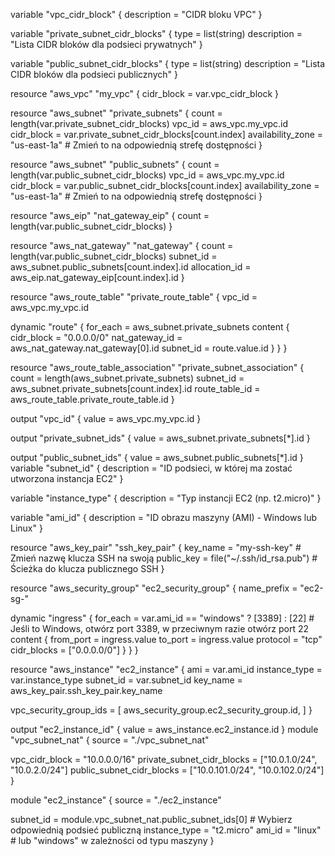 variable "vpc_cidr_block" {
  description = "CIDR bloku VPC"
}

variable "private_subnet_cidr_blocks" {
  type        = list(string)
  description = "Lista CIDR bloków dla podsieci prywatnych"
}

variable "public_subnet_cidr_blocks" {
  type        = list(string)
  description = "Lista CIDR bloków dla podsieci publicznych"
}

resource "aws_vpc" "my_vpc" {
  cidr_block = var.vpc_cidr_block
}

resource "aws_subnet" "private_subnets" {
  count             = length(var.private_subnet_cidr_blocks)
  vpc_id            = aws_vpc.my_vpc.id
  cidr_block        = var.private_subnet_cidr_blocks[count.index]
  availability_zone = "us-east-1a"  # Zmień to na odpowiednią strefę dostępności
}

resource "aws_subnet" "public_subnets" {
  count             = length(var.public_subnet_cidr_blocks)
  vpc_id            = aws_vpc.my_vpc.id
  cidr_block        = var.public_subnet_cidr_blocks[count.index]
  availability_zone = "us-east-1a"  # Zmień to na odpowiednią strefę dostępności
}

resource "aws_eip" "nat_gateway_eip" {
  count = length(var.public_subnet_cidr_blocks)
}

resource "aws_nat_gateway" "nat_gateway" {
  count          = length(var.public_subnet_cidr_blocks)
  subnet_id      = aws_subnet.public_subnets[count.index].id
  allocation_id  = aws_eip.nat_gateway_eip[count.index].id
}

resource "aws_route_table" "private_route_table" {
  vpc_id = aws_vpc.my_vpc.id

  dynamic "route" {
    for_each = aws_subnet.private_subnets
    content {
      cidr_block     = "0.0.0.0/0"
      nat_gateway_id = aws_nat_gateway.nat_gateway[0].id
      subnet_id      = route.value.id
    }
  }
}

resource "aws_route_table_association" "private_subnet_association" {
  count          = length(aws_subnet.private_subnets)
  subnet_id      = aws_subnet.private_subnets[count.index].id
  route_table_id = aws_route_table.private_route_table.id
}

output "vpc_id" {
  value = aws_vpc.my_vpc.id
}

output "private_subnet_ids" {
  value = aws_subnet.private_subnets[*].id
}

output "public_subnet_ids" {
  value = aws_subnet.public_subnets[*].id
}
variable "subnet_id" {
  description = "ID podsieci, w której ma zostać utworzona instancja EC2"
}

variable "instance_type" {
  description = "Typ instancji EC2 (np. t2.micro)"
}

variable "ami_id" {
  description = "ID obrazu maszyny (AMI) - Windows lub Linux"
}

resource "aws_key_pair" "ssh_key_pair" {
  key_name   = "my-ssh-key"  # Zmień nazwę klucza SSH na swoją
  public_key = file("~/.ssh/id_rsa.pub")  # Ścieżka do klucza publicznego SSH
}

resource "aws_security_group" "ec2_security_group" {
  name_prefix = "ec2-sg-"

  dynamic "ingress" {
    for_each = var.ami_id == "windows" ? [3389] : [22]  # Jeśli to Windows, otwórz port 3389, w przeciwnym razie otwórz port 22
    content {
      from_port = ingress.value
      to_port   = ingress.value
      protocol  = "tcp"
      cidr_blocks = ["0.0.0.0/0"]
    }
  }
}

resource "aws_instance" "ec2_instance" {
  ami           = var.ami_id
  instance_type = var.instance_type
  subnet_id     = var.subnet_id
  key_name      = aws_key_pair.ssh_key_pair.key_name

  vpc_security_group_ids = [
    aws_security_group.ec2_security_group.id,
  ]
}

output "ec2_instance_id" {
  value = aws_instance.ec2_instance.id
}
module "vpc_subnet_nat" {
  source = "./vpc_subnet_nat"

  vpc_cidr_block            = "10.0.0.0/16"
  private_subnet_cidr_blocks = ["10.0.1.0/24", "10.0.2.0/24"]
  public_subnet_cidr_blocks  = ["10.0.101.0/24", "10.0.102.0/24"]
}

module "ec2_instance" {
  source = "./ec2_instance"

  subnet_id     = module.vpc_subnet_nat.public_subnet_ids[0]  # Wybierz odpowiednią podsieć publiczną
  instance_type = "t2.micro"
  ami_id        = "linux"  # lub "windows" w zależności od typu maszyny
}
